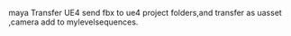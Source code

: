 maya Transfer UE4
send fbx to ue4 project folders,and transfer as uasset ,camera add to mylevelsequences.
